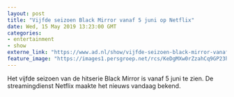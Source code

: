 ```yaml
---
layout: post
title: "Vijfde seizoen Black Mirror vanaf 5 juni op Netflix"
date: Wed, 15 May 2019 13:23:00 GMT
categories: 
- entertainment 
- show 
externe_link: "https://www.ad.nl/show/vijfde-seizoen-black-mirror-vanaf-5-juni-op-netflix~acba2431/"
feature_image: "https://images1.persgroep.net/rcs/KeDgMXw0rZzahCq9GP23h3JhhmI/diocontent/138689317/_fitwidth/400/?appId=21791a8992982cd8da851550a453bd7f&quality=0.7"
---
```


Het vijfde seizoen van de hitserie Black Mirror is vanaf 5 juni te zien. De streamingdienst Netflix maakte het nieuws vandaag bekend.
